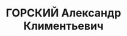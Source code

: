 ---
title: ГОРСКИЙ Александр Климентьевич
description: "Род. в 1883, Украина, Киев, украинец, обр.: высшее техническое. Проживал:\
  \ Карагандинская обл. Балхаш. Прибалхашстрой. \n  Арестован Балхашский НКВД. 07.02.1937.\
  \ Обв. по ст. 58-10, 58-11 УК РСФСР. Приговор: Верховный суд СССР, 25.02.1938 –\
  \ ВМН. \n  Реабилитирован Верховным судом СССР 13.10.1956 за отсутствием состава\
  \ преступления"
---